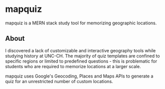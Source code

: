 # mapquiz

mapquiz is a MERN stack study tool for memorizing geographic locations.

## About
I discovered a lack of customizable and interactive geography tools while studying history at UNC-CH. The majority of quiz templates are confined to specific regions or limited to predefined questions - this is problematic for students who are required to memorize locations at a larger scale.

mapquiz uses Google's Geocoding, Places and Maps APIs to generate a quiz for an unrestricted number of custom locations.
